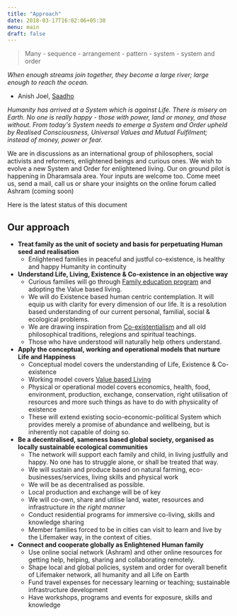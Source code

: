 ```yaml
---
title: "Approach"
date: 2018-03-17T16:02:06+05:30
menu: main
draft: false 
---
```


> Many - sequence - arrangement - pattern - system - system and order

*When enough streams join together, they become a large river; large enough to reach the ocean.*
- Anish Joel, [Saadho](http://www.saadho-sangha.org)

*Humanity has arrived at a System which is against Life. There is misery on Earth. No one is really happy - those with power, land or money, and those without. From today's System needs to emerge a System and Order upheld by Realised Consciousness, Universal Values and Mutual Fulfilment; instead of money, power or fear.*

We are in discussions as an international group of philosophers, social activists and reformers, enlightened beings and curious ones. We wish to evolve a new System and Order for enlightened living. Our on ground pilot is happening in Dharamsala area. Your inputs are welcome too. Come meet us, send a mail, call us or share your insights on the online forum called Ashram (coming soon)

Here is the latest status of this document

## Our approach

- **Treat family as the unit of society and basis for perpetuating Human seed and realisation**
  - Enlightened families in peaceful and justful co-existence, is healthy and happy Humanity in continuity
- **Understand Life, Living, Existence & Co-existence in an objective way**
  - Curious families will go through [Family education program](/model) and adopting the Value based living.
  - We will do Existence based human centric contemplation. It will equip us with clarity for every dimension of our life. It is a resolution based understanding of our current personal, familial, social & ecological problems. 
  - We are drawing inspiration from [Co-existentialism](http://www.madhyastha-darshan.info) and all old philosophical traditions, relegions and spiritual teachings.
  - Those who have understood will naturally help others understand. 
- **Apply the conceptual, working and operational models that nurture Life and Happiness**
  - Conceptual model covers the understanding of Life, Existence & Co-existence
  - Working model covers [Value based Living](/values)  
  - Physical or operational model covers economics, health, food, environment, production, exchange, conservation, right utilisation of resources and more such things as have to do with physicality of existence
  - These will extend existing socio-economic-political System which provides merely a promise of abundance and wellbeing, but is inherently not capable of doing so.
- **Be a decentralised, sameness based global society, organised as locally sustainable ecological communities** 
  - The network will support each family and child, in living justfully and happy. No one has to struggle alone, or shall be treated that way. 
  - We will sustain and produce based on natural farming, eco-businesses/services, living skills and physical work
  - We will be as decentralised as possible. 
  - Local production and exchange will be of key
  - We will co-own, share and utilise land, water, resources and infrastructure *in the right manner*
  - Conduct residential programs for immersive co-living, skills and knowledge sharing
  - Member families forced to be in cities can visit to learn and live by the Lifemaker way, in the context of cities.
- **Connect and cooperate globally as Enlightened Human family**
  - Use online social network (Ashram) and other online resources for getting help, helping, sharing and collaborating remotely.
  - Shape local and global policies, system and order for overall benefit of Lifemaker network, all humanity and all Life on Earth
  - Fund travel expenses for necessary learning or teaching; sustainable infrastructure development
  - Have workshops, programs and events for exposure, skills and knowledge
